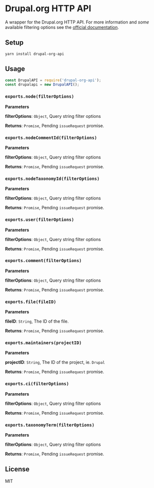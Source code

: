 # Drupal.org HTTP API

A wrapper for the Drupal.org HTTP API. For more information and _some_ available filtering options see the [official documentation](https://www.drupal.org/drupalorg/docs/api).

## Setup
```shell
yarn install drupal-org-api
```

## Usage
```javascript
const DrupalAPI = require('drupal-org-api');
const drupalapi = new DrupalAPI();
```

### `exports.node(filterOptions)`

**Parameters**

**filterOptions**: `Object`, Query string filter options

**Returns**: `Promise`, Pending `issueRequest` promise.

### `exports.nodeCommentId(filterOptions)`

**Parameters**

**filterOptions**: `Object`, Query string filter options

**Returns**: `Promise`, Pending `issueRequest` promise.

### `exports.nodeTaxonomyId(filterOptions)`

**Parameters**

**filterOptions**: `Object`, Query string filter options

**Returns**: `Promise`, Pending `issueRequest` promise.

### `exports.user(filterOptions)`

**Parameters**

**filterOptions**: `Object`, Query string filter options

**Returns**: `Promise`, Pending `issueRequest` promise.

### `exports.comment(filterOptions)`

**Parameters**

**filterOptions**: `Object`, Query string filter options

**Returns**: `Promise`, Pending `issueRequest` promise.

### `exports.file(fileID)`

**Parameters**

**fileID**: `String`, The ID of the file.

**Returns**: `Promise`, Pending `issueRequest` promise.

### `exports.maintainers(projectID)`

**Parameters**

**projectID**: `String`, The ID of the project, ie. `Drupal`

**Returns**: `Promise`, Pending `issueRequest` promise.

### `exports.ci(filterOptions)`

**Parameters**

**filterOptions**: `Object`, Query string filter options

**Returns**: `Promise`, Pending `issueRequest` promise.

### `exports.taxonomyTerm(filterOptions)`

**Parameters**

**filterOptions**: `Object`, Query string filter options

**Returns**: `Promise`, Pending `issueRequest` promise.

## License

MIT
